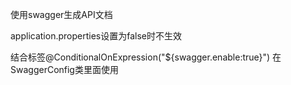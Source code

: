 使用swagger生成API文档

application.properties设置为false时不生效

结合标签@ConditionalOnExpression("${swagger.enable:true}")
在SwaggerConfig类里面使用
